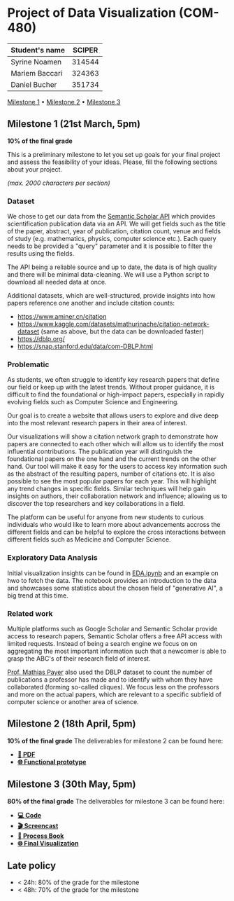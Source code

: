 # Project of Data Visualization (COM-480)

| Student's name | SCIPER |
| -------------- | ------ |
| Syrine Noamen  | 314544 |
| Mariem Baccari | 324363 |
| Daniel Bucher  | 351734 |

[Milestone 1](#milestone-1) • [Milestone 2](#milestone-2) • [Milestone 3](#milestone-3)

## Milestone 1 (21st March, 5pm)

**10% of the final grade**

This is a preliminary milestone to let you set up goals for your final project and assess the feasibility of your ideas.
Please, fill the following sections about your project.

_(max. 2000 characters per section)_

### Dataset

We chose to get our data from the [Semantic Scholar API](https://www.semanticscholar.org/product/api) which provides scientification publication data via an API. We will get fields such as the title of the paper, abstract, year of publication, citation count, venue and fields of study (e.g. mathematics, physics, computer science etc.). Each query needs to be provided a "query" parameter and it is possible to filter the results using the fields.

The API being a reliable source and up to date, the data is of high quality and there will be minimal data-cleaning. We will use a Python script to download all needed data at once.

Additional datasets, which are well-structured, provide insights into how papers reference one another and include citation counts:

- https://www.aminer.cn/citation
- https://www.kaggle.com/datasets/mathurinache/citation-network-dataset (same as above, but the data can be downloaded faster)
- https://dblp.org/
- https://snap.stanford.edu/data/com-DBLP.html

### Problematic

As students, we often struggle to identify key research papers that define our field or keep up with the latest trends. Without proper guidance, it is difficult to find the foundational or high-impact papers, especially in rapidly evolving fields such as Computer Science and Engineering.

Our goal is to create a website that allows users to explore and dive deep into the most relevant research papers in their area of interest.

Our visualizations will show a citation network graph to demonstrate how papers are connected to each other which will allow us to identify the most influential contributions. The publication year will distinguish the foundational papers on the one hand and the current trends on the other hand. Our tool will make it easy for the users to access key information such as the abstract of the resulting papers, number of citations etc.
It is also possible to see the most popular papers for each year. This will highlight any trend changes in specific fields.
Similar techniques will help gain insights on authors, their collaboration network and influence; allowing us to discover the top researchers and key collaborations in a field.

The platform can be useful for anyone from new students to curious individuals who would like to learn more about advancements accross the different fields and can be helpful to explore the cross interactions between different fields such as Medicine and Computer Science.

### Exploratory Data Analysis

Initial visualization insights can be found in [EDA.ipynb](https://github.com/com-480-data-visualization/DSM/blob/master/EDA.ipynb) and an example on hwo to fetch the data. The notebook provides an introduction to the data and showcases some statistics about the chosen field of "generative AI", a big trend at this time.

### Related work

Multiple platforms such as Google Scholar and Semantic Scholar provide access to research papers, Semantic Scholar offers a free API access with limited requests.
Instead of being a search engine we focus on on aggregating the most important information such that a newcomer is able to grasp the ABC's of their research field of interest.

[Prof. Mathias Payer](https://nebelwelt.net/pubstats/) also used the DBLP dataset to count the number of publications a professor has made and to identify with whom they have collaborated (forming so-called cliques). We focus less on the professors and more on the actual papers, which are relevant to a specific subfield of computer science or another area of science.

## Milestone 2 (18th April, 5pm)

**10% of the final grade**
The deliverables for milestone 2 can be found here:

- [**📄 PDF**](sketchbook/milestone2.pdf)
- [**🌐 Functional prototype**](https://com-480-data-visualization.github.io/DSM/)

## Milestone 3 (30th May, 5pm)

**80% of the final grade**
The deliverables for milestone 3 can be found here:
- [**💻 Code**](website)
- [**🎬 Screencast**](screencast.mp4)
- [**📄 Process Book**](process-book/milestone3.pdf)
- [**🌐 Final Visualization**](https://com-480-data-visualization.github.io/DSM/)

## Late policy

- < 24h: 80% of the grade for the milestone
- < 48h: 70% of the grade for the milestone
